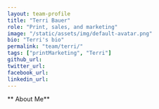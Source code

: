 ```yaml
---
layout: team-profile
title: "Terri Bauer"
role: "Print, sales, and marketing"
image: "/static/assets/img/default-avatar.png"
bio: "Terri's bio"
permalink: "team/terri/"
tags: ["printMarketing", "Terri"]
github_url: 
twitter_url: 
facebook_url:
linkedin_url: 
---
```


** About Me**

